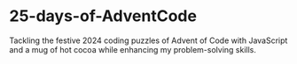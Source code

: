 # 25-days-of-AdventCode
Tackling the festive 2024 coding puzzles of Advent of Code with JavaScript and a mug of hot cocoa while enhancing my problem-solving skills.
